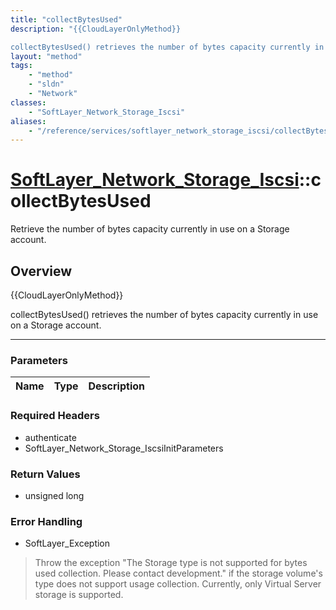 ```yaml
---
title: "collectBytesUsed"
description: "{{CloudLayerOnlyMethod}} 

collectBytesUsed() retrieves the number of bytes capacity currently in use on a Storage accou... "
layout: "method"
tags:
    - "method"
    - "sldn"
    - "Network"
classes:
    - "SoftLayer_Network_Storage_Iscsi"
aliases:
    - "/reference/services/softlayer_network_storage_iscsi/collectBytesUsed"
---
```

# [SoftLayer_Network_Storage_Iscsi](/reference/services/SoftLayer_Network_Storage_Iscsi)::collectBytesUsed


Retrieve the number of bytes capacity currently in use on a Storage account.


## Overview 
{{CloudLayerOnlyMethod}} 

collectBytesUsed() retrieves the number of bytes capacity currently in use on a Storage account. 

-----

### Parameters 
|Name | Type | Description |
| --- | --- | --- |


### Required Headers
* authenticate
* SoftLayer_Network_Storage_IscsiInitParameters


### Return Values
* unsigned long



### Error Handling

* SoftLayer_Exception 

> Throw the exception "The <nasType> Storage type is not supported for bytes used collection.  Please contact development." if the storage volume's type does not support usage collection. Currently, only Virtual Server storage is supported. 



